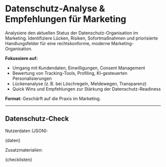 # Datenschutz-Analyse & Empfehlungen für Marketing

Analysiere den aktuellen Status der Datenschutz-Organisation im Marketing. Identifiziere Lücken, Risiken, Sofortmaßnahmen und priorisierte Handlungsfelder für eine rechtskonforme, moderne Marketing-Organisation.

**Fokussiere auf:**
- Umgang mit Kundendaten, Einwilligungen, Consent Management
- Bewertung von Tracking-Tools, Profiling, KI-gesteuerten Personalisierungen
- Lückenanalyse (z. B. bei Löschregeln, Meldewegen, Transparenz)
- Quick Wins und Empfehlungen zur Stärkung der Datenschutz-Readiness

**Format:** Geschärft auf die Praxis im Marketing.

---

## Datenschutz-Check

Nutzerdaten (JSON):

{daten}

Zusatzmaterialien:

{checklisten}
